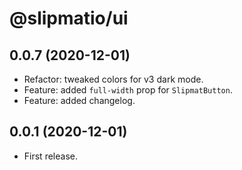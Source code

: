 # @slipmatio/ui

## 0.0.7 (2020-12-01)

- Refactor: tweaked colors for v3 dark mode.
- Feature: added `full-width` prop for `SlipmatButton`.
- Feature: added changelog.

## 0.0.1 (2020-12-01)

- First release.